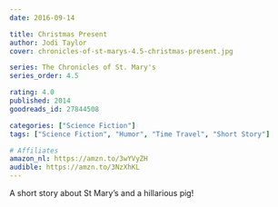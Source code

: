 ```yaml
---
date: 2016-09-14

title: Christmas Present
author: Jodi Taylor
cover: chronicles-of-st-marys-4.5-christmas-present.jpg

series: The Chronicles of St. Mary's
series_order: 4.5

rating: 4.0
published: 2014
goodreads_id: 27844508

categories: ["Science Fiction"]
tags: ["Science Fiction", "Humor", "Time Travel", "Short Story"]

# Affiliates
amazon_nl: https://amzn.to/3wYVyZH
audible: https://amzn.to/3NzXhKL
---
```


A short story about St Mary’s and a hillarious pig!
